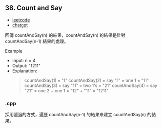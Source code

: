 ## 38. Count and Say
- [leetcode](https://leetcode.com/problems/count-and-say/)
- [chatgpt]()

回傳 countAndSay(n) 的結果，countAndSay(n) 的結果是針對 countAndSay(n-1) 結果的處理。

Example
- Input: n = 4
- Output: "1211"
- Explanation:
    > countAndSay(1) = "1"
    > countAndSay(2) = say "1" = one 1 = "11"
    > countAndSay(3) = say "11" = two 1's = "21"
    > countAndSay(4) = say "21" = one 2 + one 1 = "12" + "11" = "1211"
### .cpp
採用遞迴的方式，遍歷 countAndSay(n-1) 的結果來建立 countAndSay(n) 的結果。